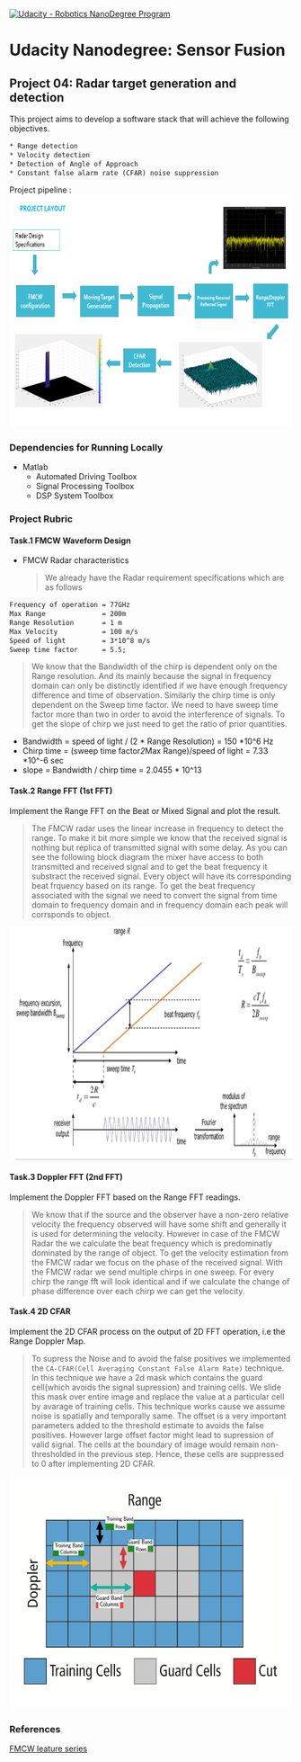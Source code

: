 [![Udacity - Robotics NanoDegree Program](https://s3-us-west-1.amazonaws.com/udacity-robotics/Extra+Images/RoboND_flag.png)](https://www.udacity.com/course/sensor-fusion-engineer-nanodegree--nd313)

# Udacity Nanodegree: Sensor Fusion

## Project 04: Radar target generation and detection

This project aims to develop a software stack that will achieve the following objectives.

```
* Range detection 
* Velocity detection
* Detection of Angle of Approach
* Constant false alarm rate (CFAR) noise suppression
```

Project pipeline :  
<img src="./docs/project_layout.png" width="779" height="414" />


### Dependencies for Running Locally
* Matlab
    - Automated Driving Toolbox
    - Signal Processing Toolbox
    - DSP System Toolbox

### Project Rubric

#### Task.1 FMCW Waveform Design
 
* FMCW Radar characteristics

   > We already have the Radar requirement specifications which are as follows
```
Frequency of operation = 77GHz
Max Range              = 200m
Range Resolution       = 1 m
Max Velocity           = 100 m/s
Speed of light         = 3*10^8 m/s
Sweep time factor      = 5.5;
``` 
   > We know that the Bandwidth of the chirp is dependent only on the Range resolution. And its mainly because the signal in frequency domain can only be distinctly identified if we have enough frequency difference and time of observation. Similarly the chirp time is only dependent on the Sweep time factor. We need to have sweep time factor more than two in order to avoid the interference of signals. To get the slope of chirp we just need to get the ratio of prior quantities.

* Bandwidth   = speed of light / (2 * Range Resolution)        = 150 *10^6 Hz
* Chirp time  = (sweep time factor*2*Max Range)/speed of light = 7.33 *10^-6 sec
* slope       = Bandwidth / chirp time                         = 2.0455 * 10^13

#### Task.2 Range FFT (1st FFT)
Implement the Range FFT on the Beat or Mixed Signal and plot the result.
   > The FMCW radar uses the linear increase in frequency to detect the range. To make it bit more simple we know that the received signal is nothing but replica of transmitted signal with some delay. As you can see the following block diagram the mixer have access to both transmitted and received signal and to get the beat frequency it substract the received signal. Every object will have its corresponding beat frquency based on its range. To get the beat frequency associated with the signal we need to convert the signal from time domain to frequency domain and in frequency domain each peak will corrsponds to object.
<img src="./docs/fmcw_radar.png" width="779" height="414" />


#### Task.3 Doppler FFT (2nd FFT)
Implement the Doppler FFT based on the Range FFT readings.
   > We know that if the source and the observer have a non-zero relative velocity the frequency observed will have some shift and generally it is used for determining the velocity. However in case of the FMCW Radar the we calculate the beat frequency which is predominatly dominated by the range of object. To get the velocity estimation from the FMCW radar we focus on the phase of the received signal. With the FMCW radar we send multiple chirps in one sweep. For every chirp the range fft will look identical and if we calculate the change of phase difference over each chirp we can get the velocity.  

#### Task.4 2D CFAR
Implement the 2D CFAR process on the output of 2D FFT operation, i.e the Range Doppler Map.

   > To supress the Noise and to avoid the false positives we implemented the ```CA-CFAR(Cell Averaging Constant False Alarm Rate)``` technique. In this technique we have a 2d mask which contains the guard cell(which avoids the signal supression) and training cells. We slide this mask over entire image and replace the value at a particular cell by avarage of training cells. This technique works cause we assume noise is spatially and temporally same. The offset is a very important parameters added to the threshold estimate to avoids the false positives. However large offset factor might lead to supression of valid signal. The cells at the boundary of image would remain non-thresholded in the previous step. Hence, these cells are suppressed to 0 after implementing 2D CFAR.
<img src="./docs/ca-cfar.png" width="779" height="414" />

### References

[FMCW leature series](https://www.youtube.com/playlist?list=PLJAlx-5DOdeMNjpg4sRO6cty3gL_PZeCE)

